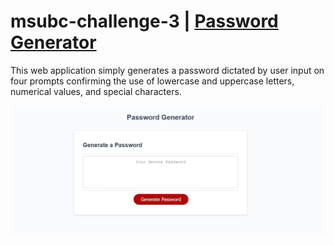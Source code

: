 # msubc-challenge-3 | [Password Generator](https://anjato.github.io/msubc-challenge-3/)
This web application simply generates a password dictated by user input on four prompts confirming the use of lowercase and uppercase letters, numerical values, and special characters.


![preview of password generator](./preview/index.png)
